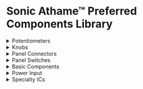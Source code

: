 # Sonic Athame™ Preferred Components Library
<details><summary>Potentiometers</summary>
<p>
  | Description | Manufacturer | Mfg. Part # | Panel Height | Lip Height | Link(s) | 1x Price | Notes |
  | :---------: | :----------: | :---------: | :----------: | :--------: | :-----: | :------: | :---: |
  | Alpha 9mm Linear Flatted | Alpha (Taiwan)  | `RD901F-40-15F-BΩ` | 10mm | 5mm | [Mouser](https://mou.sr/3grnudD)<br>[Thonk](https://www.thonk.co.uk/shop/alpha-9mm-pots-dshaft/) | $4.41<br>$1.85 | Anti-rotation tab (removed on Thonk version)<br>Values for Ω: 10K, 100K |
  | "Alpha" Style 9mm Linear Flatted | TT Electronics/BI | `P0915N-FC15BRΩ` | 10mm | 5mm | [DigiKey](https://www.digikey.com/short/zbdp2f)<br>[Mouser](https://mou.sr/3jWTyrG) | $1.36<br>$1.20 | Anti-rotation tab<br>Replaces Alpha `RD901F-40-15F-BΩ`<br>Values for Ω: 10K, 100K |
</p>
</details>

<details><summary>Knobs</summary><p>
  | Description | Manufacturer | Mfg. Part # | Link(s) | 1x Price | Notes |
  | :---------: | :----------: | :---------: | :-----: | :------: | :---: |
  | Flatted Medium | Davies Molding, LLC | `1101` | [DigiKey](https://www.digikey.com/short/zbv9mm)<br>[Mouser](https://www.mouser.com/ProductDetail/Davies-Molding/1101?qs=byeeYqUIh0PVJzrDf6EcyQ%3D%3D#.XyL1Jf3w6ZM.link) | $1.12<br>$0.71 |  |
</p></details>

<details><summary>Panel Connectors</summary><p>
  | Description | Manufacturer | Mfg. Part # | Panel Height | Lip Height | Link(s) | 1x Price | Notes |
  | :---------: | :----------: | :---------: | :----------: | :--------: | :-----: | :------: | :---: |
  | "Thonkiconn" Style 3.5mm Vertical Mono | QingPu | `WQP-PJ398SM` | 10mm | 4.5mm | [QuingPu](http://www.qingpu-electronics.com/en/products/WQP-PJ398SM-362.html)<br>[Thonk](https://www.thonk.co.uk/shop/3-5mm-jacks/) | $0.15<br>$0.52 | Other part numbers: `WQP-WQP518MA`, `PJ398SM`<br>No MOQ for QingPu |
</p></details>

<details><summary>Panel Switches</summary><p>
  | Description | Manufacturer | Mfg. Part # | Panel Height | Lip Height | Link(s) | 1x Price | Notes |
  | :---------: | :----------: | :---------: | :----------: | :--------: | :-----: | :------: | :---: |
  | SPDT Toggle 0.1" | NKK Switches | `B12AP` | 9.6mm | 3.5mm | [DigiKey](https://www.digikey.com/short/z58hc0)<br>[Mouser](https://www.mouser.com/ProductDetail/NKK-Switches/B12AP?qs=ANFmI0Q3%2FCGXvpxz3x%2FfEw%3D%3D#.XyL2ISB3T3k.link) | $3.55<br>$3.35 | Anti-rotation tab<br>Only for prototyping |
  | SPDT Toggle | E-Switch | `100SP1T1B4M2QE` | 10.4mm | 7.1mm | [DigiKey](https://www.digikey.com/short/zbvbz2)<br>[Mouser](https://www.mouser.com/ProductDetail/E-Switch/100SP1T1B4M2QE?qs=YXf4ACKMM4xJ0mJK%2FyIa1g%3D%3D#.XyL2XOD1nMk.link) | $1.99<br>$2.02 | Not breadboard compatible |
  | SPDT Slide | NKK Switches | `CS12ANW03` | 6.4mm | 5.1mm | [DigiKey](https://www.digikey.com/short/zbvtvq)<br>[Mouser](https://www.mouser.com/ProductDetail/NKK-Switches/CS12ANW03?qs=4P1McwaGddbVHu%252BBZT0egw%3D%3D#.XyL2_U-TmQU.link) | $2.25<br>$1.80 | Not breadboard compatible |
</p></details>

<details><summary>Basic Components</summary><p>
  | Description | Manufacturer | Mfg. Part # | Link(s) | 1x Price | Notes |
  | :---------: | :----------: | :---------: | :-----: | :------: | :---: |
  | Signal Diode | Misc. | `1N4148` | [DigiKey](https://www.digikey.com/short/zbdp78)<br>[Mouser](https://www.mouser.com/ProductDetail/ON-Semiconductor-Fairchild/1N4148TR?qs=i4Fj9T%2FoRm%252BOzV8sfXrhvQ%3D%3D#.XyL3Vj1SOb8.link) | $0.10<br>$0.10 | Various packages |
</p></details>

<details><summary>Power Input</summary><p>
  | Description | Manufacturer | Mfg. Part # | Panel Height | Lip Height | Link(s) | 1x Price | Notes |
  | :---------: | :----------: | :---------: | :----------: | :--------: | :-----: | :------: | :---: |
  | DC Jack 2x5.5mm Right Angle | CUI Devices | `PJ-102AH` | N/A | N/A | [DigiKey](https://www.digikey.com/short/zbdj1r)<br>[Mouser](https://www.mouser.com/ProductDetail/CUI-Devices/PJ-102AH?qs=WyjlAZoYn50Yq4CrVLCXLw%3D%3D#.XyL3205VTro.link) | $0.76<br>$0.75 | For pedals |
</p></details>

<details><summary>Specialty ICs</summary><p>
  | Description | Manufacturer | Mfg. Part # | Link(s) | 1x Price | Notes |
  | :---------: | :----------: | :---------: | :-----: | :------: | :---: |
  | Quad Analog Audio Switch | Misc. | `4066`  | N/A | N/A | [DigiKey](https://www.digikey.com/short/zbdp39)<br>[Mouser](https://www.mouser.com/ProductDetail/Texas-Instruments/SN74HC4066N?qs=YhsVCygOPE1gsJI4%2FXFoTg%3D%3D#.XyL3nkkfVVc.link) | $0.50<br>$0.51 | Various packages |
</p></details>
